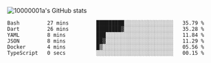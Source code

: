![10000001a's GitHub stats](https://github-readme-stats.vercel.app/api?username=10000001a&show_icons=true&theme=onedark&count_private=true)

<!-- [![Top Langs](https://github-readme-stats.vercel.app/api/top-langs/?username=10000001a&layout=compact&theme=onedark&langs_count=5)](https://github.com/anuraghazra/github-readme-stats) -->
<!--
**10000001a/10000001a** is a ✨ _special_ ✨ repository because its `README.md` (this file) appears on your GitHub profile.

Here are some ideas to get you started:

- 🔭 I’m currently working on ...
- 🌱 I’m currently learning ...
- 👯 I’m looking to collaborate on ...
- 🤔 I’m looking for help with ...
- 💬 Ask me about ...
- 📫 How to reach me: ...
- 😄 Pronouns: ...
- ⚡ Fun fact: ...
-->

<!--START_SECTION:waka-->

```text
Bash         27 mins         █████████░░░░░░░░░░░░░░░░   35.79 %
Dart         26 mins         ████████▓░░░░░░░░░░░░░░░░   35.28 %
YAML         8 mins          ███░░░░░░░░░░░░░░░░░░░░░░   11.84 %
JSON         8 mins          ██▓░░░░░░░░░░░░░░░░░░░░░░   11.29 %
Docker       4 mins          █▒░░░░░░░░░░░░░░░░░░░░░░░   05.56 %
TypeScript   0 secs          ░░░░░░░░░░░░░░░░░░░░░░░░░   00.15 %
```

<!--END_SECTION:waka-->
